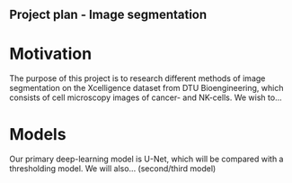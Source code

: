 ## Project plan - Image segmentation

# Motivation
The purpose of this project is to research different methods of image segmentation on the Xcelligence dataset from DTU Bioengineering, which consists of cell microscopy images of cancer- and NK-cells. We wish to...


# Models
Our primary deep-learning model is U-Net, which will be compared with a thresholding model. We will also... (second/third model)

